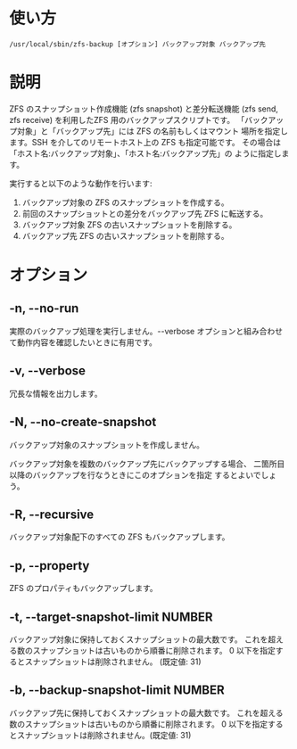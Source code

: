 # 使い方

    /usr/local/sbin/zfs-backup [オプション] バックアップ対象 バックアップ先

# 説明

ZFS のスナップショット作成機能 (zfs snapshot) と差分転送機能
(zfs send, zfs receive) を利用したZFS 用のバックアップスクリプトです。
「バックアップ対象」と「バックアップ先」には ZFS の名前もしくはマウント
場所を指定します。SSH を介してのリモートホスト上の ZFS も指定可能です。
その場合は「ホスト名:バックアップ対象」、「ホスト名:バックアップ先」の
ように指定します。

実行すると以下のような動作を行います:

  1. バックアップ対象の ZFS のスナップショットを作成する。
  2. 前回のスナップショットとの差分をバックアップ先 ZFS に転送する。
  3. バックアップ対象 ZFS の古いスナップショットを削除する。
  4. バックアップ先 ZFS の古いスナップショットを削除する。

# オプション

## -n, --no-run

実際のバックアップ処理を実行しません。--verbose
オプションと組み合わせて動作内容を確認したいときに有用です。

## -v, --verbose

冗長な情報を出力します。

## -N, --no-create-snapshot

バックアップ対象のスナップショットを作成しません。

バックアップ対象を複数のバックアップ先にバックアップする場合、
二箇所目以降のバックアップを行なうときにこのオプションを指定
するとよいでしょう。

## -R, --recursive

バックアップ対象配下のすべての ZFS もバックアップします。

## -p, --property

ZFS のプロパティもバックアップします。

## -t, --target-snapshot-limit NUMBER

バックアップ対象に保持しておくスナップショットの最大数です。
これを超える数のスナップショットは古いものから順番に削除されます。
0 以下を指定するとスナップショットは削除されません。 (既定値: 31)

## -b, --backup-snapshot-limit NUMBER

バックアップ先に保持しておくスナップショットの最大数です。
これを超える数のスナップショットは古いものから順番に削除されます。
0 以下を指定するとスナップショットは削除されません。(既定値: 31)

